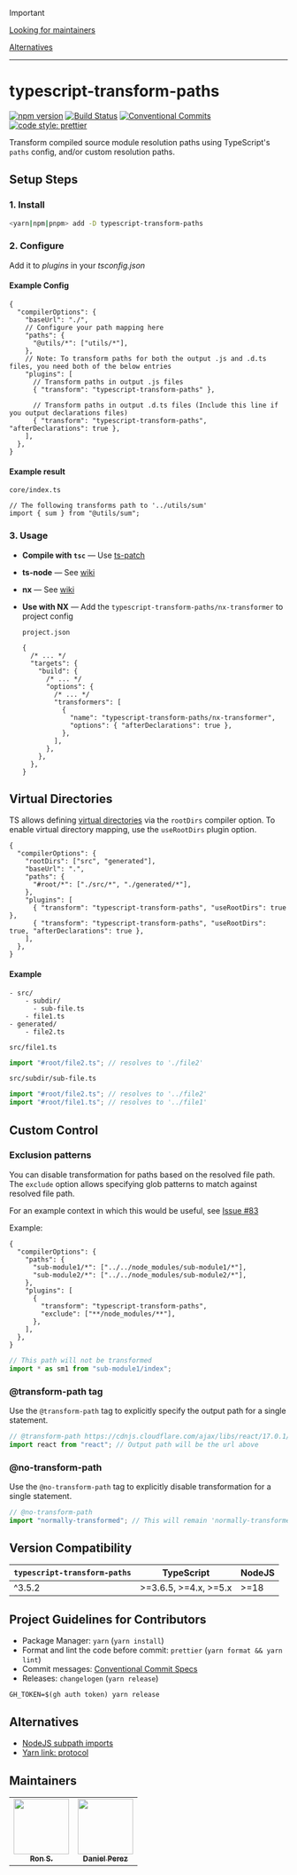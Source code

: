 > [!IMPORTANT]
> [Looking for maintainers](https://github.com/LeDDGroup/typescript-transform-paths/issues/439)
>
> [Alternatives](https://github.com/LeDDGroup/typescript-transform-paths/issues/438)

---

# typescript-transform-paths

[![npm version](https://img.shields.io/npm/v/typescript-transform-paths.svg)](https://www.npmjs.com/package/typescript-transform-paths)
[![Build Status](https://img.shields.io/endpoint.svg?url=https%3A%2F%2Factions-badge.atrox.dev%2FLeDDGroup%2Ftypescript-transform-paths%2Fbadge%3Fref%3Dmaster&style=flat)](https://actions-badge.atrox.dev/LeDDGroup/typescript-transform-paths/goto?ref=master)
[![Conventional Commits](https://img.shields.io/badge/Conventional%20Commits-1.0.0-yellow.svg)](https://conventionalcommits.org)
[![code style: prettier](https://img.shields.io/badge/code_style-prettier-ff69b4.svg?style=flat-square)](https://github.com/prettier/prettier)

Transform compiled source module resolution paths using TypeScript's `paths` config, and/or custom resolution paths.

## Setup Steps

### 1. Install

```sh
<yarn|npm|pnpm> add -D typescript-transform-paths
```

### 2. Configure

Add it to _plugins_ in your _tsconfig.json_

#### Example Config

```jsonc
{
  "compilerOptions": {
    "baseUrl": "./",
    // Configure your path mapping here
    "paths": {
      "@utils/*": ["utils/*"],
    },
    // Note: To transform paths for both the output .js and .d.ts files, you need both of the below entries
    "plugins": [
      // Transform paths in output .js files
      { "transform": "typescript-transform-paths" },

      // Transform paths in output .d.ts files (Include this line if you output declarations files)
      { "transform": "typescript-transform-paths", "afterDeclarations": true },
    ],
  },
}
```

#### Example result

`core/index.ts`

```tsx
// The following transforms path to '../utils/sum'
import { sum } from "@utils/sum";
```

### 3. Usage

- **Compile with `tsc`** — Use [ts-patch](https://github.com/nonara/ts-patch)
- **ts-node** — See [wiki](https://github.com/LeDDGroup/typescript-transform-paths/wiki/Integration-with-nx)
- **nx** — See [wiki](https://github.com/LeDDGroup/typescript-transform-paths/wiki/Integration-with-ts%E2%80%90node)

- **Use with NX** — Add the `typescript-transform-paths/nx-transformer` to project config

  `project.json`

  ```jsonc
  {
    /* ... */
    "targets": {
      "build": {
        /* ... */
        "options": {
          /* ... */
          "transformers": [
            {
              "name": "typescript-transform-paths/nx-transformer",
              "options": { "afterDeclarations": true },
            },
          ],
        },
      },
    },
  }
  ```

## Virtual Directories

TS allows defining
[virtual directories](https://www.typescriptlang.org/docs/handbook/module-resolution.html#virtual-directories-with-rootdirs)
via the `rootDirs` compiler option.
To enable virtual directory mapping, use the `useRootDirs` plugin option.

```jsonc
{
  "compilerOptions": {
    "rootDirs": ["src", "generated"],
    "baseUrl": ".",
    "paths": {
      "#root/*": ["./src/*", "./generated/*"],
    },
    "plugins": [
      { "transform": "typescript-transform-paths", "useRootDirs": true },
      { "transform": "typescript-transform-paths", "useRootDirs": true, "afterDeclarations": true },
    ],
  },
}
```

#### Example

```
- src/
    - subdir/
      - sub-file.ts
    - file1.ts
- generated/
    - file2.ts
```

`src/file1.ts`

```ts
import "#root/file2.ts"; // resolves to './file2'
```

`src/subdir/sub-file.ts`

```ts
import "#root/file2.ts"; // resolves to '../file2'
import "#root/file1.ts"; // resolves to '../file1'
```

## Custom Control

### Exclusion patterns

You can disable transformation for paths based on the resolved file path. The `exclude` option allows specifying glob
patterns to match against resolved file path.

For an example context in which this would be useful, see [Issue #83](https://github.com/LeDDGroup/typescript-transform-paths/issues/83)

Example:

```jsonc
{
  "compilerOptions": {
    "paths": {
      "sub-module1/*": ["../../node_modules/sub-module1/*"],
      "sub-module2/*": ["../../node_modules/sub-module2/*"],
    },
    "plugins": [
      {
        "transform": "typescript-transform-paths",
        "exclude": ["**/node_modules/**"],
      },
    ],
  },
}
```

```ts
// This path will not be transformed
import * as sm1 from "sub-module1/index";
```

### @transform-path tag

Use the `@transform-path` tag to explicitly specify the output path for a single statement.

```ts
// @transform-path https://cdnjs.cloudflare.com/ajax/libs/react/17.0.1/umd/react.production.min.js
import react from "react"; // Output path will be the url above
```

### @no-transform-path

Use the `@no-transform-path` tag to explicitly disable transformation for a single statement.

```ts
// @no-transform-path
import "normally-transformed"; // This will remain 'normally-transformed', even though it has a different value in paths config
```

## Version Compatibility

| `typescript-transform-paths` | TypeScript            | NodeJS |
| ---------------------------- | --------------------- | ------ |
| ^3.5.2                       | >=3.6.5, >=4.x, >=5.x | >=18   |

## Project Guidelines for Contributors

- Package Manager: `yarn` (`yarn install`)
- Format and lint the code before commit: `prettier` (`yarn format && yarn lint`)
- Commit messages: [Conventional Commit Specs](https://www.conventionalcommits.org/en/v1.0.0/)
- Releases: `changelogen` (`yarn release`)

```shell
GH_TOKEN=$(gh auth token) yarn release
```

## Alternatives

- [NodeJS subpath imports](https://nodejs.org/api/packages.html#subpath-imports)
- [Yarn link: protocol](https://yarnpkg.com/protocol/link)

## Maintainers

<!-- prettier-ignore-start -->
<!-- markdownlint-disable -->
<table>
  <tr>
    <td align="center"><a href="https://github.com/nonara"><img src="https://avatars0.githubusercontent.com/u/1427565?v=4" width="100px;" alt=""/><br /><sub><b>Ron S.</b></sub></a></td>
    <td align="center"><a href="https://github.com/danielpza"><img src="https://avatars2.githubusercontent.com/u/17787042?v=4" width="100px;" alt=""/><br /><sub><b>Daniel Perez</b></sub></a></td>
  </tr>
</table>
